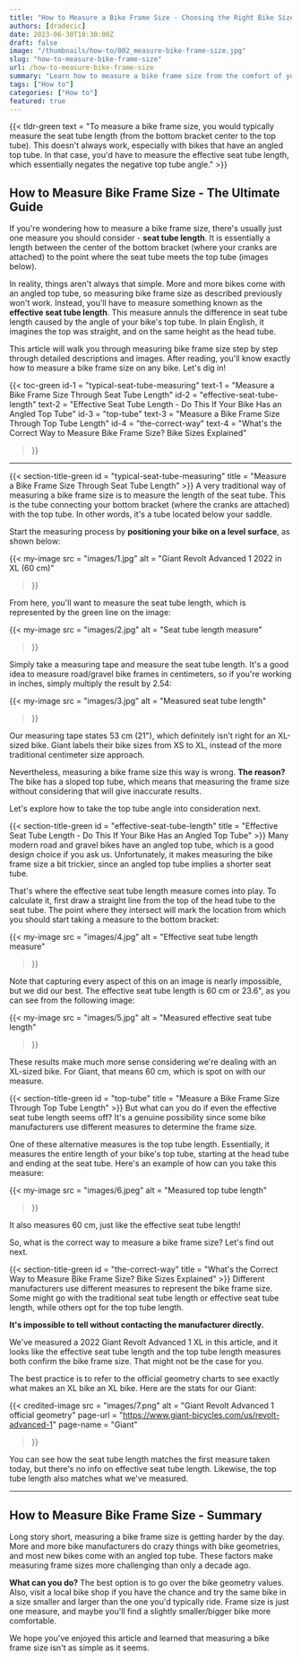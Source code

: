 ```yaml
---
title: "How to Measure a Bike Frame Size - Choosing the Right Bike Size"
authors: [dradecic]
date: 2023-06-30T10:30:00Z
draft: false
image: "/thumbnails/how-to/002_measure-bike-frame-size.jpg"
slug: "how-to-measure-bike-frame-size"
url: /how-to-measure-bike-frame-size
summary: "Learn how to measure a bike frame size from the comfort of your home, and also get to know the general guidelines for choosing a bike."
tags: ["How to"]
categories: ["How to"]
featured: true
---
```


{{< tldr-green text = "To measure a bike frame size, you would typically measure the seat tube length (from the bottom bracket center to the top tube). This doesn't always work, especially with bikes that have an angled top tube. In that case, you'd have to measure the effective seat tube length, which essentially negates the negative top tube angle." >}}

## How to Measure Bike Frame Size - The Ultimate Guide
If you're wondering how to measure a bike frame size, there's usually just one measure you should consider - **seat tube length**. It is essentially a length between the center of the bottom bracket (where your cranks are attached) to the point where the seat tube meets the top tube (images below).

In reality, things aren't always that simple. More and more bikes come with an angled top tube, so measuring bike frame size as described previously won't work. Instead, you'll have to measure something known as the **effective seat tube length**. This measure annuls the difference in seat tube length caused by the angle of your bike's top tube. In plain English, it imagines the top was straight, and on the same height as the head tube.

This article will walk you through measuring bike frame size step by step through detailed descriptions and images. After reading, you'll know exactly how to measure a bike frame size on any bike. Let's dig in!


{{< toc-green
    id-1 = "typical-seat-tube-measuring"
    text-1 = "Measure a Bike Frame Size Through Seat Tube Length"
    id-2 = "effective-seat-tube-length"
    text-2 = "Effective Seat Tube Length - Do This If Your Bike Has an Angled Top Tube"
    id-3 = "top-tube"
    text-3 = "Measure a Bike Frame Size Through Top Tube Length"
    id-4 = "the-correct-way"
    text-4 = "What's the Correct Way to Measure Bike Frame Size? Bike Sizes Explained"
>}}

---

{{< section-title-green id = "typical-seat-tube-measuring" title = "Measure a Bike Frame Size Through Seat Tube Length" >}}
A very traditional way of measuring a bike frame size is to measure the length of the seat tube. This is the tube connecting your bottom bracket (where the cranks are attached) with the top tube. In other words, it's a tube located below your saddle.

Start the measuring process by **positioning your bike on a level surface**, as shown below:

{{< my-image
    src = "images/1.jpg"
    alt = "Giant Revolt Advanced 1 2022 in XL (60 cm)"
>}}

From here, you'll want to measure the seat tube length, which is represented by the green line on the image:

{{< my-image
    src = "images/2.jpg"
    alt = "Seat tube length measure"
>}}

Simply take a measuring tape and measure the seat tube length. It's a good idea to measure road/gravel bike frames in centimeters, so if you're working in inches, simply multiply the result by 2.54:

{{< my-image
    src = "images/3.jpg"
    alt = "Measured seat tube length"
>}}

Our measuring tape states 53 cm (21"), which definitely isn't right for an XL-sized bike. Giant labels their bike sizes from XS to XL, instead of the more traditional centimeter size approach. 

Nevertheless, measuring a bike frame size this way is wrong. **The reason?** The bike has a sloped top tube, which means that measuring the frame size without considering that will give inaccurate results.

Let's explore how to take the top tube angle into consideration next.





{{< section-title-green id = "effective-seat-tube-length" title = "Effective Seat Tube Length - Do This If Your Bike Has an Angled Top Tube" >}}
Many modern road and gravel bikes have an angled top tube, which is a good design choice if you ask us. Unfortunately, it makes measuring the bike frame size a bit trickier, since an angled top tube implies a shorter seat tube.

That's where the effective seat tube length measure comes into play. To calculate it, first draw a straight line from the top of the head tube to the seat tube. The point where they intersect will mark the location from which you should start taking a measure to the bottom bracket:

{{< my-image
    src = "images/4.jpg"
    alt = "Effective seat tube length measure"
>}}

Note that capturing every aspect of this on an image is nearly impossible, but we did our best. The effective seat tube length is 60 cm or 23.6", as you can see from the following image:

{{< my-image
    src = "images/5.jpg"
    alt = "Measured effective seat tube length"
>}}

These results make much more sense considering we're dealing with an XL-sized bike. For Giant, that means 60 cm, which is spot on with our measure.




{{< section-title-green id = "top-tube" title = "Measure a Bike Frame Size Through Top Tube Length" >}}
But what can you do if even the effective seat tube length seems off? It's a genuine possibility since some bike manufacturers use different measures to determine the frame size.

One of these alternative measures is the top tube length. Essentially, it measures the entire length of your bike's top tube, starting at the head tube and ending at the seat tube. Here's an example of how can you take this measure:

{{< my-image
    src = "images/6.jpeg"
    alt = "Measured top tube length"
>}}

It also measures 60 cm, just like the effective seat tube length!

So, what is the correct way to measure a bike frame size? Let's find out next.



{{< section-title-green id = "the-correct-way" title = "What's the Correct Way to Measure Bike Frame Size? Bike Sizes Explained" >}}
Different manufacturers use different measures to represent the bike frame size. Some might go with the traditional seat tube length or effective seat tube length, while others opt for the top tube length.

**It's impossible to tell without contacting the manufacturer directly.**

We've measured a 2022 Giant Revolt Advanced 1 XL in this article, and it looks like the effective seat tube length and the top tube length measures both confirm the bike frame size. That might not be the case for you.

The best practice is to refer to the official geometry charts to see exactly what makes an XL bike an XL bike. Here are the stats for our Giant:

{{< credited-image
    src = "images/7.png"
    alt = "Giant Revolt Advanced 1 official geometry"
    page-url = "https://www.giant-bicycles.com/us/revolt-advanced-1"
    page-name = "Giant"
>}}

You can see how the seat tube length matches the first measure taken today, but there's no info on effective seat tube length. Likewise, the top tube length also matches what we've measured.



---

## How to Measure Bike Frame Size - Summary
Long story short, measuring a bike frame size is getting harder by the day. More and more bike manufacturers do crazy things with bike geometries, and most new bikes come with an angled top tube. These factors make measuring frame sizes more challenging than only a decade ago.

**What can you do?** The best option is to go over the bike geometry values. Also, visit a local bike shop if you have the chance and try the same bike in a size smaller and larger than the one you'd typically ride. Frame size is just one measure, and maybe you'll find a slightly smaller/bigger bike more comfortable.

We hope you've enjoyed this article and learned that measuring a bike frame size isn't as simple as it seems.